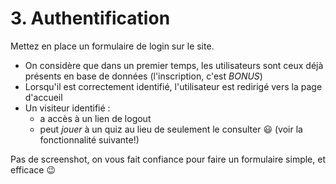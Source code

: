 # 3. Authentification


Mettez en place un formulaire de login sur le site.
* On considère que dans un premier temps, les utilisateurs sont ceux déjà présents en base de données (l'inscription, c'est *BONUS*)
* Lorsqu'il est correctement identifié, l'utilisateur est redirigé vers la page d'accueil
* Un visiteur identifié :
  * a accès à un lien de logout
  * peut *jouer* à un quiz au lieu de seulement le consulter 😃 (voir la fonctionnalité suivante!)

Pas de screenshot, on vous fait confiance pour faire un formulaire simple, et efficace 😉
